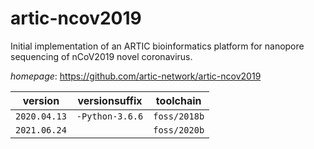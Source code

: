 # artic-ncov2019

Initial implementation of an ARTIC bioinformatics platform  for nanopore sequencing of nCoV2019 novel coronavirus.

*homepage*: <https://github.com/artic-network/artic-ncov2019>

version | versionsuffix | toolchain
--------|---------------|----------
``2020.04.13`` | ``-Python-3.6.6`` | ``foss/2018b``
``2021.06.24`` |  | ``foss/2020b``
